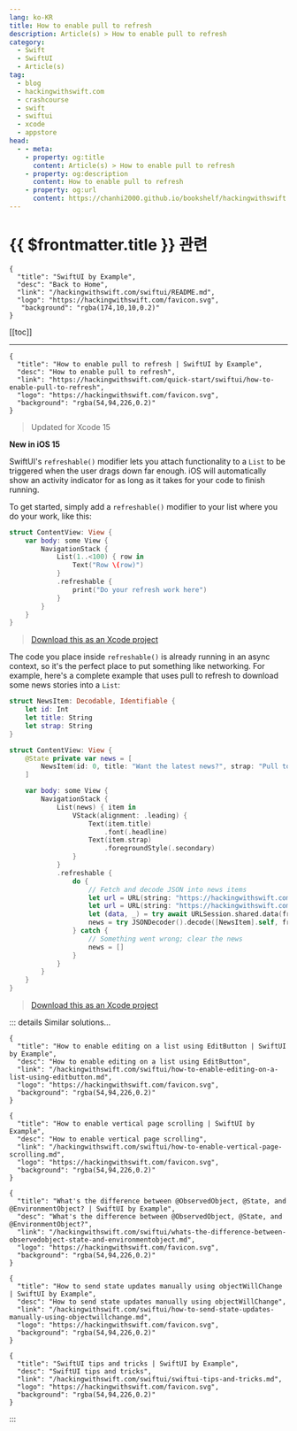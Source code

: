 ```yaml
---
lang: ko-KR
title: How to enable pull to refresh
description: Article(s) > How to enable pull to refresh
category:
  - Swift
  - SwiftUI
  - Article(s)
tag: 
  - blog
  - hackingwithswift.com
  - crashcourse
  - swift
  - swiftui
  - xcode
  - appstore
head:
  - - meta:
    - property: og:title
      content: Article(s) > How to enable pull to refresh
    - property: og:description
      content: How to enable pull to refresh
    - property: og:url
      content: https://chanhi2000.github.io/bookshelf/hackingwithswift.com/swiftui/how-to-enable-pull-to-refresh.html
---
```


# {{ $frontmatter.title }} 관련

```component VPCard
{
  "title": "SwiftUI by Example",
  "desc": "Back to Home",
  "link": "/hackingwithswift.com/swiftui/README.md",
  "logo": "https://hackingwithswift.com/favicon.svg",
   "background": "rgba(174,10,10,0.2)"
}
```

[[toc]]

---

```component VPCard
{
  "title": "How to enable pull to refresh | SwiftUI by Example",
  "desc": "How to enable pull to refresh",
  "link": "https://hackingwithswift.com/quick-start/swiftui/how-to-enable-pull-to-refresh",
  "logo": "https://hackingwithswift.com/favicon.svg",
  "background": "rgba(54,94,226,0.2)"
}
```

> Updated for Xcode 15

**New in iOS 15**

SwiftUI's `refreshable()` modifier lets you attach functionality to a `List` to be triggered when the user drags down far enough. iOS will automatically show an activity indicator for as long as it takes for your code to finish running.

To get started, simply add a `refreshable()` modifier to your list where you do your work, like this:

```swift
struct ContentView: View {
    var body: some View {
        NavigationStack {
            List(1..<100) { row in
                Text("Row \(row)")
            }
            .refreshable {
                print("Do your refresh work here")
            }
        }
    }
}
```

> [<FontIcon icon="fas fa-file-zipper"/>Download this as an Xcode project](https://hackingwithswift.com/files/projects/swiftui/how-to-enable-pull-to-refresh-1.zip)

<VidStack src="https://hackingwithswift.com/img/books/quick-start/swiftui/how-to-enable-pull-to-refresh-1~dark.mp4" />

The code you place inside `refreshable()` is already running in an async context, so it's the perfect place to put something like networking. For example, here's a complete example that uses pull to refresh to download some news stories into a `List`:

```swift
struct NewsItem: Decodable, Identifiable {
    let id: Int
    let title: String
    let strap: String
}

struct ContentView: View {
    @State private var news = [
        NewsItem(id: 0, title: "Want the latest news?", strap: "Pull to refresh!")
    ]

    var body: some View {
        NavigationStack {
            List(news) { item in
                VStack(alignment: .leading) {
                    Text(item.title)
                        .font(.headline)
                    Text(item.strap)
                        .foregroundStyle(.secondary)
                }
            }
            .refreshable {
                do {
                    // Fetch and decode JSON into news items
                    let url = URL(string: "https://hackingwithswift.com/samples/news-1.json")!
                    let url = URL(string: "https://hackingwithswift.com/samples/news-1.json")!
                    let (data, _) = try await URLSession.shared.data(from: url)
                    news = try JSONDecoder().decode([NewsItem].self, from: data)
                } catch {
                    // Something went wrong; clear the news
                    news = []
                }
            }
        }
    }
}
```

> [<FontIcon icon="fas fa-file-zipper"/>Download this as an Xcode project](https://hackingwithswift.com/files/projects/swiftui/how-to-enable-pull-to-refresh-2.zip)

<VidStack src="https://hackingwithswift.com/img/books/quick-start/swiftui/how-to-enable-pull-to-refresh-2~dark.mp4" />

::: details Similar solutions…

```component VPCard
{
  "title": "How to enable editing on a list using EditButton | SwiftUI by Example",
  "desc": "How to enable editing on a list using EditButton",
  "link": "/hackingwithswift.com/swiftui/how-to-enable-editing-on-a-list-using-editbutton.md",
  "logo": "https://hackingwithswift.com/favicon.svg",
  "background": "rgba(54,94,226,0.2)"
}
```

```component VPCard
{
  "title": "How to enable vertical page scrolling | SwiftUI by Example",
  "desc": "How to enable vertical page scrolling",
  "link": "/hackingwithswift.com/swiftui/how-to-enable-vertical-page-scrolling.md",
  "logo": "https://hackingwithswift.com/favicon.svg",
  "background": "rgba(54,94,226,0.2)"
}
```

```component VPCard
{
  "title": "What's the difference between @ObservedObject, @State, and @EnvironmentObject? | SwiftUI by Example",
  "desc": "What's the difference between @ObservedObject, @State, and @EnvironmentObject?",
  "link": "/hackingwithswift.com/swiftui/whats-the-difference-between-observedobject-state-and-environmentobject.md",
  "logo": "https://hackingwithswift.com/favicon.svg",
  "background": "rgba(54,94,226,0.2)"
}
```

```component VPCard
{
  "title": "How to send state updates manually using objectWillChange | SwiftUI by Example",
  "desc": "How to send state updates manually using objectWillChange",
  "link": "/hackingwithswift.com/swiftui/how-to-send-state-updates-manually-using-objectwillchange.md",
  "logo": "https://hackingwithswift.com/favicon.svg",
  "background": "rgba(54,94,226,0.2)"
}
```

```component VPCard
{
  "title": "SwiftUI tips and tricks | SwiftUI by Example",
  "desc": "SwiftUI tips and tricks",
  "link": "/hackingwithswift.com/swiftui/swiftui-tips-and-tricks.md",
  "logo": "https://hackingwithswift.com/favicon.svg",
  "background": "rgba(54,94,226,0.2)"
}
```
:::

